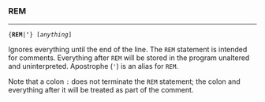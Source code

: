 ### REM
***
<code>{<b>REM</b>|<b>'</b>} [<var>anything</var>]</code>

Ignores everything until the end of the line. The `REM` statement is intended for comments. Everything after `REM` will be stored in the program unaltered and uninterpreted. Apostrophe (`'`) is an alias for `REM`.

Note that a colon `:` does not terminate the `REM` statement; the colon and everything after it will be treated as part of the comment.
